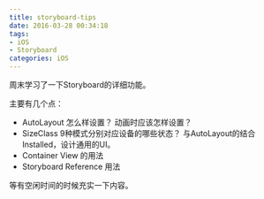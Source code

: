 ```yaml
---
title: storyboard-tips
date: 2016-03-28 00:34:18
tags:
- iOS
- Storyboard
categories: iOS
---
```


周末学习了一下Storyboard的详细功能。

主要有几个点：
- AutoLayout  怎么样设置？
  动画时应该怎样设置？
- SizeClass   9种模式分别对应设备的哪些状态？
  与AutoLayout的结合
  Installed，设计通用的UI。
- Container View 的用法
- Storyboard Reference 用法

等有空闲时间的时候充实一下内容。
